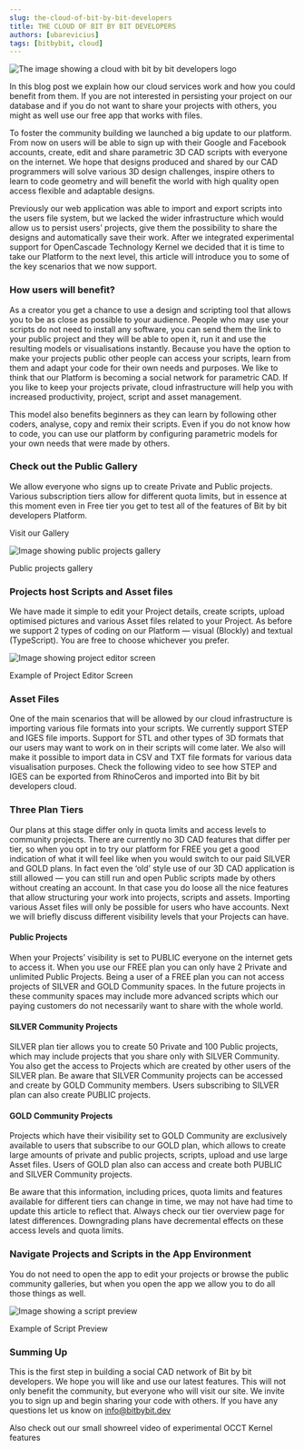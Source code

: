 ```yaml
---
slug: the-cloud-of-bit-by-bit-developers
title: THE CLOUD OF BIT BY BIT DEVELOPERS
authors: [ubarevicius]
tags: [bitbybit, cloud]
---
```


![The image showing a cloud with bit by bit developers logo](https://miro.medium.com/max/1400/1*2RasUKRPQq5BmhSBYNq4IQ.png)

In this blog post we explain how our cloud services work and how you could benefit from them. If you are not interested in persisting your project on our database and if you do not want to share your projects with others, you might as well use our free app that works with files.

<!-- truncate -->

To foster the community building we launched a big update to our platform. From now on users will be able to sign up with their Google and Facebook accounts, create, edit and share parametric 3D CAD scripts with everyone on the internet. We hope that designs produced and shared by our CAD programmers will solve various 3D design challenges, inspire others to learn to code geometry and will benefit the world with high quality open access flexible and adaptable designs.

Previously our web application was able to import and export scripts into the users file system, but we lacked the wider infrastructure which would allow us to persist users’ projects, give them the possibility to share the designs and automatically save their work. After we integrated experimental support for OpenCascade Technology Kernel we decided that it is time to take our Platform to the next level, this article will introduce you to some of the key scenarios that we now support.

### How users will benefit?

As a creator you get a chance to use a design and scripting tool that allows you to be as close as possible to your audience. People who may use your scripts do not need to install any software, you can send them the link to your public project and they will be able to open it, run it and use the resulting models or visualisations instantly. Because you have the option to make your projects public other people can access your scripts, learn from them and adapt your code for their own needs and purposes. We like to think that our Platform is becoming a social network for parametric CAD. If you like to keep your projects private, cloud infrastructure will help you with increased productivity, project, script and asset management.

This model also benefits beginners as they can learn by following other coders, analyse, copy and remix their scripts. Even if you do not know how to code, you can use our platform by configuring parametric models for your own needs that were made by others.

### Check out the Public Gallery

We allow everyone who signs up to create Private and Public projects. Various subscription tiers allow for different quota limits, but in essence at this moment even in Free tier you get to test all of the features of Bit by bit developers Platform.

Visit our Gallery

![Image showing public projects gallery](https://miro.medium.com/max/1400/1*63PJPSoM-W8bwFSpudjZig.png)

Public projects gallery

### Projects host Scripts and Asset files

We have made it simple to edit your Project details, create scripts, upload optimised pictures and various Asset files related to your Project. As before we support 2 types of coding on our Platform — visual (Blockly) and textual (TypeScript). You are free to choose whichever you prefer.

![Image showing project editor screen](https://miro.medium.com/max/1400/1*ynLahx1xmiSNlSdvn16oiA.png)

Example of Project Editor Screen

### Asset Files

One of the main scenarios that will be allowed by our cloud infrastructure is importing various file formats into your scripts. We currently support STEP and IGES file imports. Support for STL and other types of 3D formats that our users may want to work on in their scripts will come later. We also will make it possible to import data in CSV and TXT file formats for various data visualisation purposes. Check the following video to see how STEP and IGES can be exported from RhinoCeros and imported into Bit by bit developers cloud.

### Three Plan Tiers

Our plans at this stage differ only in quota limits and access levels to community projects. There are currently no 3D CAD features that differ per tier, so when you opt in to try our platform for FREE you get a good indication of what it will feel like when you would switch to our paid SILVER and GOLD plans. In fact even the ‘old’ style use of our 3D CAD application is still allowed — you can still run and open Public scripts made by others without creating an account. In that case you do loose all the nice features that allow structuring your work into projects, scripts and assets. Importing various Asset files will only be possible for users who have accounts. Next we will briefly discuss different visibility levels that your Projects can have.

#### Public Projects

When your Projects’ visibility is set to PUBLIC everyone on the internet gets to access it. When you use our FREE plan you can only have 2 Private and unlimited Public Projects. Being a user of a FREE plan you can not access projects of SILVER and GOLD Community spaces. In the future projects in these community spaces may include more advanced scripts which our paying customers do not necessarily want to share with the whole world.

#### SILVER Community Projects

SILVER plan tier allows you to create 50 Private and 100 Public projects, which may include projects that you share only with SILVER Community. You also get the access to Projects which are created by other users of the SILVER plan. Be aware that SILVER Community projects can be accessed and create by GOLD Community members. Users subscribing to SILVER plan can also create PUBLIC projects.

#### GOLD Community Projects

Projects which have their visibility set to GOLD Community are exclusively available to users that subscribe to our GOLD plan, which allows to create large amounts of private and public projects, scripts, upload and use large Asset files. Users of GOLD plan also can access and create both PUBLIC and SILVER Community projects.

Be aware that this information, including prices, quota limits and features available for different tiers can change in time, we may not have had time to update this article to reflect that. Always check our tier overview page for latest differences. Downgrading plans have decremental effects on these access levels and quota limits.

### Navigate Projects and Scripts in the App Environment

You do not need to open the app to edit your projects or browse the public community galleries, but when you open the app we allow you to do all those things as well.

![Image showing a script preview](https://miro.medium.com/max/1400/1*CMKIG3mH3UeAj9QJo6On6Q.png)

Example of Script Preview

### Summing Up

This is the first step in building a social CAD network of Bit by bit developers. We hope you will like and use our latest features. This will not only benefit the community, but everyone who will visit our site. We invite you to sign up and begin sharing your code with others. If you have any questions let us know on info@bitbybit.dev

Also check out our small showreel video of experimental OCCT Kernel features